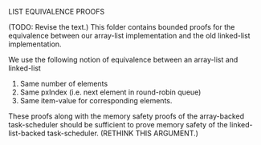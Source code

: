 LIST EQUIVALENCE PROOFS

(TODO: Revise the text.)
This folder contains bounded proofs for the equivalence between our array-list
implementation and the old linked-list implementation.

We use the following notion of 
equivalence between an array-list and linked-list
1) Same number of elements
2) Same pxIndex (i.e. next element in round-robin queue)
3) Same item-value for corresponding elements.

These proofs along with the memory safety proofs of the array-backed
task-scheduler should
be sufficient to prove memory safety of the linked-list-backed
task-scheduler. (RETHINK THIS ARGUMENT.)

